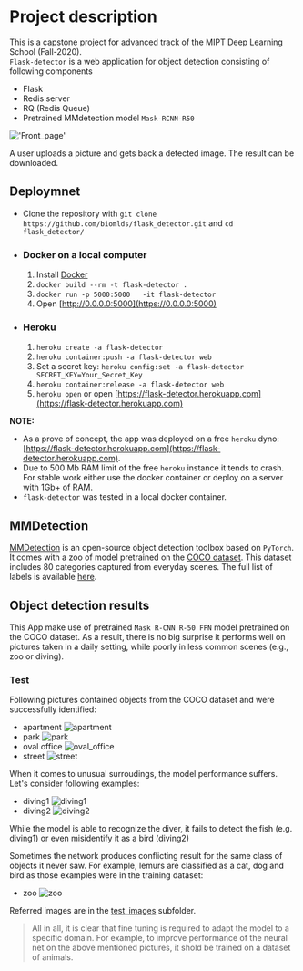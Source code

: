 # Project description
This is a capstone project for advanced track of the MIPT Deep Learning School (Fall-2020).  
`Flask-detector` is a web application for object detection consisting of following components
- Flask
- Redis server
- RQ (Redis Queue)
- Pretrained MMdetection model `Mask-RCNN-R50`

!['Front_page'](Front_page.png)

A user uploads a picture and gets back a detected image. The result can be downloaded.

## Deploymnet

  - Clone the repository with `git clone https://github.com/biomlds/flask_detector.git` and `cd flask_detector/`
  
  
- ### Docker on a local computer

  1. Install [Docker](https://www.docker.com/products/docker-desktop)
  2. `docker build --rm -t flask-detector .`
  3. `docker run -p 5000:5000   -it flask-detector`
  4. Open [http://0.0.0.0:5000](https://0.0.0.0:5000)

- ### Heroku

    1. `heroku create -a flask-detector`
    2. `heroku container:push -a flask-detector web`
    3. Set a secret key: `heroku config:set -a flask-detector SECRET_KEY=Your_Secret_Key`
    4. `heroku container:release -a flask-detector web`
    5. `heroku open` or open [https://flask-detector.herokuapp.com](https://flask-detector.herokuapp.com)

__NOTE:__ 
  - As a prove of concept, the app was deployed on a free `heroku` dyno: [https://flask-detector.herokuapp.com](https://flask-detector.herokuapp.com). 
  - Due to 500 Mb RAM limit of the free `heroku` instance it tends to crash. For stable work either use the docker container or deploy on a server with 1Gb+ of RAM.
  - `flask-detector` was tested in a local docker container.

## MMDetection
[MMDetection](https://github.com/open-mmlab/mmdetection) is an open-source object detection toolbox based on `PyTorch`. It comes with a zoo of model pretrained on the [COCO dataset]("https://cocodataset.org/#home"). This dataset includes 80 categories captured from everyday scenes. The full list of labels is available [here]('https://github.com/amikelive/coco-labels/blob/master/coco-labels-2014_2017.txt'). 

## Object detection results
This App make use of pretrained `Mask R-CNN R-50 FPN` model pretrained on the COCO dataset. As a result, there is no big surprise it performs well on pictures taken in a daily setting, while poorly in less common scenes (e.g., zoo or diving). 

### Test
Following pictures contained objects from the COCO dataset and were successfully identified:
- apartment ![apartment](test_images/detected_apartment.jpg)
- park ![park](test_images/detected_park.jpg)
- oval office ![oval_office](test_images/detected_oval_office.jpg)
- street ![street](test_images/detected_street.jpg)

When it comes to unusual surroudings, the model performance suffers. Let's consider following examples:
- diving1 ![diving1](test_images/detected_diving1.jpg)
- diving2 ![diving2](test_images/detected_diving2.jpg)

While the model is able to recognize the diver, it fails to detect the fish (e.g. diving1) or even misidentify it as a bird (diving2)

Sometimes the network produces conflicting result for the same class of objects it never saw. For example, lemurs are classified as a cat, dog and bird as those examples were in the training dataset:
- zoo ![zoo](test_images/detected_zoo.jpg)

Referred images are in the [test_images](test_images) subfolder.


> All in all, it is clear that fine tuning is required to adapt the model to a specific domain. For example, to improve performance of the neural net on the above mentioned pictures, it shold be trained on a dataset of animals.